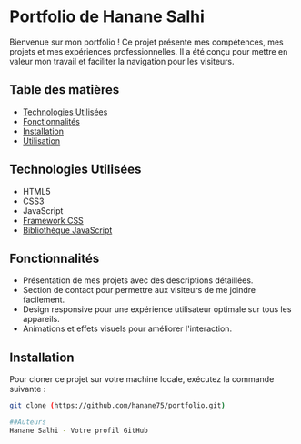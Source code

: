 # Portfolio de Hanane Salhi

Bienvenue sur mon portfolio ! Ce projet présente mes compétences, mes projets et mes expériences professionnelles. Il a été conçu pour mettre en valeur mon travail et faciliter la navigation pour les visiteurs.

## Table des matières

- [Technologies Utilisées](#technologies-utilisées)
- [Fonctionnalités](#fonctionnalités)
- [Installation](#installation)
- [Utilisation](#utilisation)


## Technologies Utilisées

- HTML5
- CSS3
- JavaScript
- [Framework CSS](https://getbootstrap.com/) 
- [Bibliothèque JavaScript](https://reactjs.org/) 


## Fonctionnalités

- Présentation de mes projets avec des descriptions détaillées.
- Section de contact pour permettre aux visiteurs de me joindre facilement.
- Design responsive pour une expérience utilisateur optimale sur tous les appareils.
- Animations et effets visuels pour améliorer l'interaction.

## Installation

Pour cloner ce projet sur votre machine locale, exécutez la commande suivante :

```bash
git clone (https://github.com/hanane75/portfolio.git)

##Auteurs
Hanane Salhi - Votre profil GitHub
